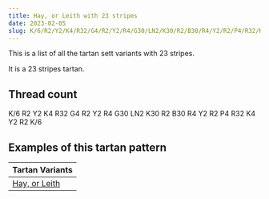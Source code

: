 ```yaml
---
title: Hay, or Leith with 23 stripes
date: 2023-02-05
slug: K/6/R2/Y2/K4/R32/G4/R2/Y2/R4/G30/LN2/K30/R2/B30/R4/Y2/R2/P4/R32/K4/Y2/R2/K/6
---
```

This is a list of all the tartan sett variants with 23 stripes.

It is a 23 stripes tartan.


## Thread count
K/6 R2 Y2 K4 R32 G4 R2 Y2 R4 G30 LN2 K30 R2 B30 R4 Y2 R2 P4 R32 K4 Y2 R2 K/6

## Examples of this tartan pattern

| Tartan Variants |
|---------------|
| [Hay, or Leith](/variants/k/6/r2/y2/k4/r32/g4/r2/y2/r4/g30/ln2/k30/r2/b30/r4/y2/r2/p4/r32/k4/y2/r2/k/6-b304080-g008000-k000000-lne0e0e0-p800080-rc00000-yf0c000)||
